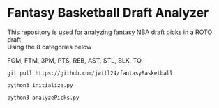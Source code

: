 # Fantasy Basketball Draft Analyzer

This repository is used for analyzing fantasy NBA draft picks in a ROTO draft   
Using the 8 categories below   

FGM, FTM, 3PM, PTS, REB, AST, STL, BLK, TO   

```
git pull https://github.com/jwill24/fantasyBasketball

python3 initialize.py

python3 analyzePicks.py
```
